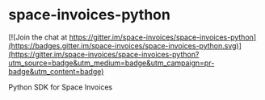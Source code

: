 # space-invoices-python

[![Join the chat at https://gitter.im/space-invoices/space-invoices-python](https://badges.gitter.im/space-invoices/space-invoices-python.svg)](https://gitter.im/space-invoices/space-invoices-python?utm_source=badge&utm_medium=badge&utm_campaign=pr-badge&utm_content=badge)

Python SDK for Space Invoices
